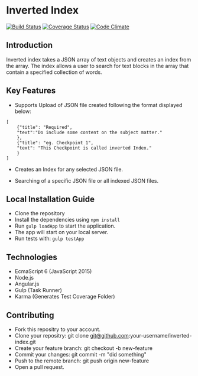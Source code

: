 
# Inverted Index
[![Build Status](https://travis-ci.org/andela-aawa/inverted-index.svg?branch=develop)](https://travis-ci.org/andela-aawa/inverted-index)
[![Coverage Status](https://coveralls.io/repos/github/andela-aawa/inverted-index/badge.svg?branch=chore%2F4%2Frewrite-tests)](https://coveralls.io/github/andela-aawa/inverted-index?branch=chore%2F4%2Frewrite-tests)
[![Code Climate](https://codeclimate.com/github/andela-aawa/inverted-index/badges/gpa.svg)](https://codeclimate.com/github/andela-aawa/inverted-index)

## Introduction

Inverted index takes a JSON array of text objects and creates an index from the array. The index allows a user to search for text blocks in the array that contain a specified collection of words.

## Key Features

* Supports Upload of JSON file created following the format displayed below:

```
[
    {"title": "Required",
    "text":"Do include some content on the subject matter."
    },
    {"title": "eg. Checkpoint 1",
    "text": "This Checkpoint is called inverted Index."
    }
]
```

* Creates an Index for any selected JSON file.

* Searching of a specific JSON file or all indexed JSON files.


## Local Installation Guide
* Clone the repository
* Install the dependencies using  `npm install`
* Run `gulp loadApp` to start the application.
* The app will start on your local server.
* Run tests with: `gulp testApp`

## Technologies

* EcmaScript 6 (JavaScript 2015)
* Node.js
* Angular.js
* Gulp (Task Runner)
* Karma (Generates Test Coverage Folder)


## Contributing

* Fork this repositry to your account.
* Clone your repositry: git clone git@github.com:your-username/inverted-index.git
* Create your feature branch: git checkout -b new-feature
* Commit your changes: git commit -m "did something"
* Push to the remote branch: git push origin new-feature
* Open a pull request.